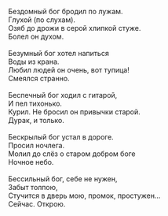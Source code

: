 Бездомный бог бродил по лужам.<br />Глухой (по слухам).<br />Озяб до дрожи в серой хлипкой стуже.<br />Болел он духом.<br /><br />Безумный бог хотел напиться<br />Воды из крана.<br />Любил людей он очень, вот тупица!<br />Смеялся странно.<br /><br />Беспечный бог ходил с гитарой,<br />И пел тихонько.<br />Курил. Не бросил он привычки старой.<br />Дурак, и только.<br /><br />Бескрылый бог устал в дороге.<br />Просил ночлега.<br />Молил до слёз о старом добром боге<br />Ночное небо.<br /><br />Бессильный бог, себе не нужен,<br />Забыт толпою,<br />Стучится в дверь мою, промок, простужен…<br />Сейчас. Открою.